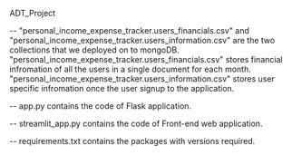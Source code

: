 ADT_Project

-- "personal_income_expense_tracker.users_financials.csv" and "personal_income_expense_tracker.users_information.csv" are the two collections that we deployed on to mongoDB. "personal_income_expense_tracker.users_financials.csv" stores financial infromation of all the users in a single document for each month. "personal_income_expense_tracker.users_information.csv" stores user specific infromation once the user signup to the application.

-- app.py contains the code of Flask application.

-- streamlit_app.py contains the code of Front-end web application.

-- requirements.txt contains the packages with versions required.
